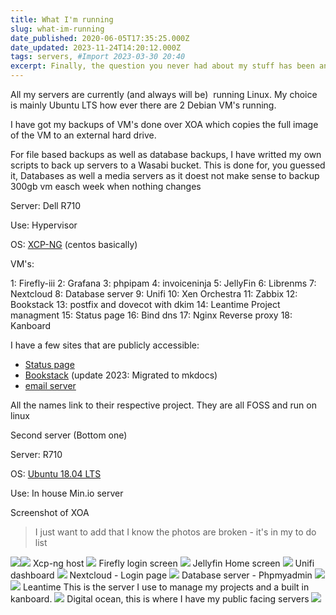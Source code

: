 ```yaml
---
title: What I'm running
slug: what-im-running
date_published: 2020-06-05T17:35:25.000Z
date_updated: 2023-11-24T14:20:12.000Z
tags: servers, #Import 2023-03-30 20:40
excerpt: Finally, the question you never had about my stuff has been answered
---
```


All my servers are currently (and always will be)  running Linux. My choice is mainly Ubuntu LTS how ever there are 2 Debian VM's running.

I have got my backups of VM's done over XOA which copies the full image of the VM to an external hard drive.

For file based backups as well as database backups, I have writted my own scripts to back up servers to a Wasabi bucket. This is done for, you guessed it, Databases as well a media servers as it doest not make sense to backup 300gb vm easch week when nothing changes

Server: Dell R710

Use: Hypervisor

OS: [XCP-NG](https://www.google.com/url?q=https%3A%2F%2Fxcp-ng.org&amp;sa=D&amp;sntz=1&amp;usg=AFQjCNHpemVlzMiyZtgC6GhF_G6v1rq7rQ) (centos basically)

VM's:

1: Firefly-iii
2: Grafana
3: phpipam
4: invoiceninja
5: JellyFin
6: Librenms
7: Nextcloud
8: Database server
9: Unifi
10: Xen Orchestra
11: Zabbix
12: Bookstack
13: postfix and dovecot with dkim
14: Leantime Project managment
15: Status page
16: Bind dns
17: Nginx Reverse proxy
18: Kanboard

I have a few sites that are publicly accessible:

- [Status page](https://status.breadnet.co.uk/?pk_campaign=BreadnetMain&amp;pk_kwd=https%3A%2F%2Fbreadnet.co.uk%2Fwhat-im-running%2F)
- [Bookstack](https://documentation.breadnet.co.uk/?pk_campaign=BreadnetMain&amp;pk_kwd=https%3A%2F%2Fbreadnet.co.uk%2Fwhat-im-running%2F) (update 2023: Migrated to mkdocs)
- [email server](https://www.youtube.com/watch?v=dQw4w9WgXcQ&amp;pk_campaign=BreadnetMain&amp;pk_kwd=mailServer)

All the names link to their respective project. They are all FOSS and run on linux

Second server (Bottom one)

Server: R710

OS: [Ubuntu 18.04 LTS](http://www.google.com/url?q=http%3A%2F%2Freleases.ubuntu.com%2F18.04%2F&amp;sa=D&amp;sntz=1&amp;usg=AFQjCNH3s1iSgARCKCp3uTjMvN2c83Vb2w)

Use: In house Min.io server

Screenshot of XOA

> I just want to add that I know the photos are broken - it's in my to do list

![](https://lh5.googleusercontent.com/XAPS6nULuTmhGaHC7RuES25PCLfOIBRjd_7HtRANUJrkLR9LL6Xce8dJNxqVw1mNCsvzENRDl5tAUUxpTfCqZcAjlp1pNBJlZQsHr0_bkbEN0W4LjI0=w1280)![](https://lh3.googleusercontent.com/Il4pC2DJSA9x560nvPcXFdmzXnkcjR4lnlY6i4BQqxZwjoI_8L4OBh3EkWXvvbozRaaMi3ec6FEBmb_7CWT0346fqzpAZnfkIVqJCVd_QkwchOBqSg=w1280)
Xcp-ng host
![](https://lh4.googleusercontent.com/YnxjBvCN5qrTW4zEESgGvZPeknWCqR8BPj0vfSqVOrbI24z_gDqM6FSR2qazD1I3M7_JfZnV6SU48GS0JAwetY_yYA72znBqQK8gzJKsm5znOknbzQ=w1280)
Firefly login screen
![](https://lh6.googleusercontent.com/ABp5kC-WPMbIEHlOTpKoZDm-rggMis3UsRxsWoF-xxSQYEIl7EFIcxSAjl2voS0KBHYiaPeP1MDo_yss5Ow0A4XLp0Q3kVXeIMzo2mcqOIWuVjWCoxw=w1280)
Jellyfin Home screen
![](https://lh4.googleusercontent.com/ZnJS5SPIUaDYldCQ46tLZfgFCtNQKdTsI_0UABLKQupUYKFF7eipix4MK10vUYuCcRSmmBMGQ1p7ImIuzS8hriG3lWq_1Dhr5y2-5mTUH7sL4CsUgg=w1280)
Unifi dashboard
![](https://lh5.googleusercontent.com/u3ViM-3nkpKF0aLW6S-NgvMs3UoByTS88I8AYlb_MCRi0dxLYvX8oybZLYg2mL-osOdHsOx6EMJ7UipqSP8YaE4x2cYQDJjdCyBpJ-bfHuGWjj8qMg=w1280)
Nextcloud - Login page
![](https://lh6.googleusercontent.com/ghCKGzhrPTG_CmB9GrudtEaGVgmEYTOiMXJaQdu2DIZVnqFQMe90aRJqXgNoLaT12esEgVJLuqhX01IM4WnLThTneiGxvHBgPbAFCHSQrH8ccXPIWGA=w1280)
Database server - Phpmyadmin
![](https://lh5.googleusercontent.com/zD9KmDxsB4yxD7tSAvWfGgXnYyQrYL65r1Ip3xEUvun0Gpyh6A0x31bD4ymqvgW-YJLi6yQ44qxbMV38qNX11_03KpmSFhLmjVXC6I324hiradkaunc=w1280)![](https://lh3.googleusercontent.com/V9imIVZxj2wcSTac6d2nrDxEkUP6bNE4JH0OJllYCE1rRrHZRGe_SNZvQEKJE1G3nLg9fSykSi_CcOJECRmP3kTz0unUqysZsm-G7DNgM-P53yDWyQg=w1280)
Leantime
This is the server I use to manage my projects and a built in kanboard.
![](https://lh4.googleusercontent.com/2pGT3PFBVXCzogsS68HJgHQo4DbFLgBVN36mISdDJ1JC6BzrkxrRZA8Z6COz_0M-_WkvH5TZhMDLMJSVAhXpycJNwo5670Hlo9WeFG7UGErnkVOx3w=w1280)
Digital ocean, this is where I have my public facing servers
![](https://lh5.googleusercontent.com/bEHuIzfp3uNsUmwMJPYrIqEW1wWUmldZcyOu0DriywL07-L3Vahif7QJARQIgyarFzhTxYw_wpEdtgYTpCq2yb2rsB-ZJvs7BaiCl9d0dmIpukCZwCYV=w1280)
